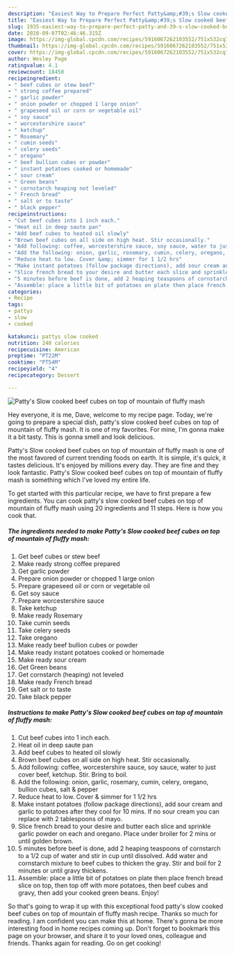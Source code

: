 ```yaml
---
description: "Easiest Way to Prepare Perfect Patty&amp;#39;s Slow cooked beef cubes on top of mountain of fluffy mash"
title: "Easiest Way to Prepare Perfect Patty&amp;#39;s Slow cooked beef cubes on top of mountain of fluffy mash"
slug: 1935-easiest-way-to-prepare-perfect-patty-and-39-s-slow-cooked-beef-cubes-on-top-of-mountain-of-fluffy-mash
date: 2020-09-07T02:46:46.315Z
image: https://img-global.cpcdn.com/recipes/5916067262103552/751x532cq70/pattys-slow-cooked-beef-cubes-on-top-of-mountain-of-fluffy-mash-recipe-main-photo.jpg
thumbnail: https://img-global.cpcdn.com/recipes/5916067262103552/751x532cq70/pattys-slow-cooked-beef-cubes-on-top-of-mountain-of-fluffy-mash-recipe-main-photo.jpg
cover: https://img-global.cpcdn.com/recipes/5916067262103552/751x532cq70/pattys-slow-cooked-beef-cubes-on-top-of-mountain-of-fluffy-mash-recipe-main-photo.jpg
author: Wesley Page
ratingvalue: 4.1
reviewcount: 18450
recipeingredient:
- " beef cubes or stew beef"
- " strong coffee prepared"
- " garlic powder"
- " onion powder or chopped 1 large onion"
- " grapeseed oil or corn or vegetable oil"
- " soy sauce"
- " worcestershire sauce"
- " ketchup"
- " Rosemary"
- " cumin seeds"
- " celery seeds"
- " oregano"
- " beef bullion cubes or powder"
- " instant potatoes cooked or homemade"
- " sour cream"
- " Green beans"
- " cornstarch heaping not leveled"
- " French bread"
- " salt or to taste"
- " black pepper"
recipeinstructions:
- "Cut beef cubes into 1 inch each."
- "Heat oil in deep saute pan"
- "Add beef cubes to heated oil slowly"
- "Brown beef cubes on all side on high heat. Stir occasionally."
- "Add following: coffee, worcestershire sauce, soy sauce, water to just cover beef, ketchup. Stir. Bring to boil."
- "Add the following: onion, garlic, rosemary, cumin, celery, oregano, bullion cubes, salt &amp; pepper"
- "Reduce heat to low. Cover &amp; simmer for 1 1/2 hrs"
- "Make instant potatoes (follow package directions), add sour cream and garlic to potatoes after they cool for 10 mins. If no sour cream you can replace with 2 tablespoons of mayo."
- "Slice french bread to your desire and butter each slice and sprinkle garlic powder on each and oregano. Place under broiler for 2 mins or until golden brown."
- "5 minutes before beef is done, add 2 heaping teaspoons of cornstarch to a 1/2 cup of water and stir in cup until dissolved. Add water and cornstarch mixture to beef cubes to thicken the gray. Stir and boil for 2 minutes or until gravy thickens."
- "Assemble: place a little bit of potatoes on plate then place french bread slice on top, then top off with more potatoes, then beef cubes and gravy, then add your cooked green beans. Enjoy!"
categories:
- Recipe
tags:
- pattys
- slow
- cooked

katakunci: pattys slow cooked 
nutrition: 240 calories
recipecuisine: American
preptime: "PT22M"
cooktime: "PT54M"
recipeyield: "4"
recipecategory: Dessert

---
```



![Patty&#39;s Slow cooked beef cubes on top of mountain of fluffy mash](https://img-global.cpcdn.com/recipes/5916067262103552/751x532cq70/pattys-slow-cooked-beef-cubes-on-top-of-mountain-of-fluffy-mash-recipe-main-photo.jpg)

Hey everyone, it is me, Dave, welcome to my recipe page. Today, we're going to prepare a special dish, patty&#39;s slow cooked beef cubes on top of mountain of fluffy mash. It is one of my favorites. For mine, I'm gonna make it a bit tasty. This is gonna smell and look delicious.



Patty&#39;s Slow cooked beef cubes on top of mountain of fluffy mash is one of the most favored of current trending foods on earth. It is simple, it's quick, it tastes delicious. It's enjoyed by millions every day. They are fine and they look fantastic. Patty&#39;s Slow cooked beef cubes on top of mountain of fluffy mash is something which I've loved my entire life.


To get started with this particular recipe, we have to first prepare a few ingredients. You can cook patty&#39;s slow cooked beef cubes on top of mountain of fluffy mash using 20 ingredients and 11 steps. Here is how you cook that.

<!--inarticleads1-->

##### The ingredients needed to make Patty&#39;s Slow cooked beef cubes on top of mountain of fluffy mash:

1. Get  beef cubes or stew beef
1. Make ready  strong coffee prepared
1. Get  garlic powder
1. Prepare  onion powder or chopped 1 large onion
1. Prepare  grapeseed oil or corn or vegetable oil
1. Get  soy sauce
1. Prepare  worcestershire sauce
1. Take  ketchup
1. Make ready  Rosemary
1. Take  cumin seeds
1. Take  celery seeds
1. Take  oregano
1. Make ready  beef bullion cubes or powder
1. Make ready  instant potatoes cooked or homemade
1. Make ready  sour cream
1. Get  Green beans
1. Get  cornstarch (heaping) not leveled
1. Make ready  French bread
1. Get  salt or to taste
1. Take  black pepper




<!--inarticleads2-->

##### Instructions to make Patty&#39;s Slow cooked beef cubes on top of mountain of fluffy mash:

1. Cut beef cubes into 1 inch each.
1. Heat oil in deep saute pan
1. Add beef cubes to heated oil slowly
1. Brown beef cubes on all side on high heat. Stir occasionally.
1. Add following: coffee, worcestershire sauce, soy sauce, water to just cover beef, ketchup. Stir. Bring to boil.
1. Add the following: onion, garlic, rosemary, cumin, celery, oregano, bullion cubes, salt &amp; pepper
1. Reduce heat to low. Cover &amp; simmer for 1 1/2 hrs
1. Make instant potatoes (follow package directions), add sour cream and garlic to potatoes after they cool for 10 mins. If no sour cream you can replace with 2 tablespoons of mayo.
1. Slice french bread to your desire and butter each slice and sprinkle garlic powder on each and oregano. Place under broiler for 2 mins or until golden brown.
1. 5 minutes before beef is done, add 2 heaping teaspoons of cornstarch to a 1/2 cup of water and stir in cup until dissolved. Add water and cornstarch mixture to beef cubes to thicken the gray. Stir and boil for 2 minutes or until gravy thickens.
1. Assemble: place a little bit of potatoes on plate then place french bread slice on top, then top off with more potatoes, then beef cubes and gravy, then add your cooked green beans. Enjoy!




So that's going to wrap it up with this exceptional food patty&#39;s slow cooked beef cubes on top of mountain of fluffy mash recipe. Thanks so much for reading. I am confident you can make this at home. There's gonna be more interesting food in home recipes coming up. Don't forget to bookmark this page on your browser, and share it to your loved ones, colleague and friends. Thanks again for reading. Go on get cooking!
